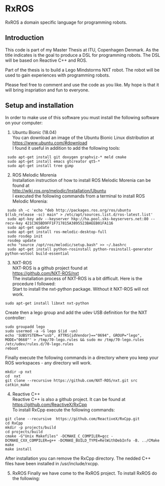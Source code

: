 # RxROS
RxROS a domain specific language for programming robots.

## Introduction
This code is part of my Master Thesis at ITU, Copenhagen Denmark.
As the title indicates is the goal to produce a DSL for programming robots.
The DSL will be based on Reactive C++ and ROS.
<p> 
Part of the thesis is to build a Lego Mindstorms NXT robot.
The robot will be used to gain experiences with programming robots.
<p>
Please feel free to comment and use the code as you like.
My hope is that it will bring inspriation and fun to everyone.

## Setup and installation
In order to make use of this software you must
install the following software on your computer:

1. Ubuntu Bionic (18.04)<br>
You can download an image of the Ubuntu Bionic Linux distribution at<br>
https://www.ubuntu.com/#download<br>
I found it useful in addition to add the following tools:<br>
```
 sudo apt-get install git doxygen graphviz-* meld cmake
 sudo apt-get install emacs gtcreator qt5-*
 sudo apt-get install tree gimp
```

2. ROS Melodic Morenia<br>
Installation instruction of how to install ROS Melodic Morenia can be found at<br>
http://wiki.ros.org/melodic/Installation/Ubuntu<br>
I executed the following commands from a terminal to install ROS Melodic Morenia:

```
 sudo sh -c 'echo "deb http://packages.ros.org/ros/ubuntu $(lsb_release -sc) main" > /etc/apt/sources.list.d/ros-latest.list' 
 sudo apt-key adv --keyserver hkp://ha.pool.sks-keyservers.net:80 --recv-key 421C365BD9FF1F717815A3895523BAEEB01FA116 
 sudo apt-get update 
 sudo apt-get install ros-melodic-desktop-full 
 sudo rosdep init 
 rosdep update 
 echo "source /opt/ros/melodic/setup.bash" >> ~/.bashrc 
 sudo apt-get install python-rosinstall python-rosinstall-generator python-wstool build-essential 
```

3. NXT-ROS<br>
NXT-ROS is a github project found at<br> 
https://github.com/NXT-ROS/nxt<br>
The installation process of NXT-ROS is a bit difficult. Here is the procedure I followed:<br>
Start to install the nxt-python package. Without it NXT-ROS will not work.<br>
```
sudo apt-get install libnxt nxt-python 
```
Create then a lego group and add the udev USB definition for the NXT controller:<br>
```
sudo groupadd lego 
sudo usermod -a -G lego $(id -un) 
echo 'SUBSYSTEM=="usb", ATTRS{idVendor}=="0694", GROUP="lego", MODE="0660"' > /tmp/70-lego.rules && sudo mv /tmp/70-lego.rules /etc/udev/rules.d/70-lego.rules 
reboot 
```
Finally execute the following commands in a directory where you keep your ROS workspaces - any directory will work.<br>
```
mkdir –p nxt 
cd  nxt 
git clone --recursive https://github.com/NXT-ROS/nxt.git src 
catkin_make 
```

4. Reactive C++<br>
Reactive C++ is also a github project. It can be found at<br>
https://github.com/ReactiveX/RxCpp<br>
To install RxCpp execute the following commands:<br>
```
git clone --recursive  https://github.com/ReactiveX/RxCpp.git 
cd RxCpp 
mkdir -p projects/build 
cd projects/build 
cmake -G"Unix Makefiles" -DCMAKE_C_COMPILER=gcc -DCMAKE_CXX_COMPILER=g++ -DCMAKE_BUILD_TYPE=RelWithDebInfo -B. ../CMake 
make 
make install 
```
After installation you can remove the RxCpp directory. The nedded C++ files have been installed in /usr/include/rxcpp.

5. RxROS
Finally we have come to the RxROS project. To install RxROS do the following:

